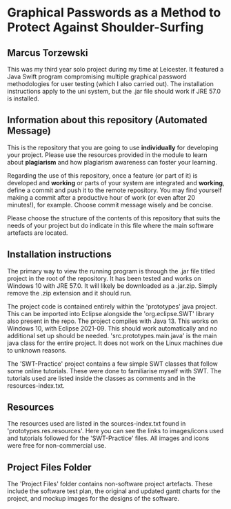 # Graphical Passwords as a Method to Protect Against Shoulder-Surfing

## Marcus Torzewski

This was my third year solo project during my time at Leicester. It featured a Java Swift program compromising multiple graphical password methodologies for user testing (which I also carried out). The installation instructions apply to the uni system, but the .jar file should work if JRE 57.0 is installed.

## Information about this repository (Automated Message)

This is the repository that you are going to use **individually** for developing your project. Please use the resources provided in the module to learn about **plagiarism** and how plagiarism awareness can foster your learning.

Regarding the use of this repository, once a feature (or part of it) is developed and **working** or parts of your system are integrated and **working**, define a commit and push it to the remote repository. You may find yourself making a commit after a productive hour of work (or even after 20 minutes!), for example. Choose commit message wisely and be concise.

Please choose the structure of the contents of this repository that suits the needs of your project but do indicate in this file where the main software artefacts are located.

## Installation instructions

The primary way to view the running program is through the .jar file titled project in the root of the repository. It has been tested and works on Windows 10 with JRE 57.0. It will likely be downloaded as a .jar.zip. Simply remove the .zip extension and it should run.

The project code is contained entirely within the 'prototypes' java project. This can be imported into Eclipse alongside the 'org.eclipse.SWT' library also present in the repo. The project compiles with Java 13. This works on Windows 10, with Eclipse 2021-09. This should work automatically and no additional set up should be needed. 'src.prototypes.main.java' is the main java class for the entire project. It does not work on the Linux machines due to unknown reasons.

The 'SWT-Practice' project contains a few simple SWT classes that follow some online tutorials. These were done to familiarise myself with SWT. The tutorials used are listed inside the classes as comments and in the resources-index.txt.

## Resources

The resources used are listed in the sources-index.txt found in 'prototypes.res.resources'. Here you can see the links to images/icons used and tutorials followed for the 'SWT-Practice' files. All images and icons were free for non-commercial use.

## Project Files Folder

The 'Project Files' folder contains non-software project artefacts. These include the software test plan, the original and updated gantt charts for the project, and mockup images for the designs of the software.
